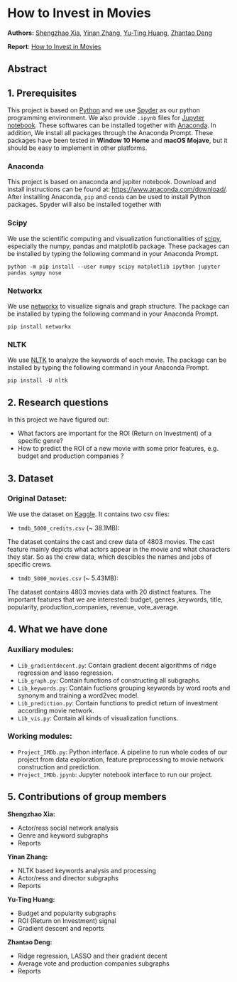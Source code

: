 # How to Invest in Movies
**Authors:** [Shengzhao Xia](https://github.com/SXiaZr), [Yinan Zhang](https://github.com/yinanzhangepfl), [Yu-Ting Huang](https://github.com/yuyuvalerie), [Zhantao Deng](https://github.com/GentleDell) 

**Report**: [How to Invest in Movies]()

## Abstract


## 1. Prerequisites
This project is based on [Python](https://www.python.org/) and we use [Spyder](https://www.spyder-ide.org/) as our python programming environment. We also provide `.ipynb` files for [Jupyter notebook](https://jupyter.org/). These softwares can be installed together with [Anaconda](https://www.anaconda.com/). In addition, We install all packages through the Anaconda Prompt. These packages have been tested in **Window 10 Home** and **macOS Mojave**, but it should be easy to implement in other platforms. 

### Anaconda
This project is based on anaconda and jupiter notebook. Download and install instructions can be found at: https://www.anaconda.com/download/. After installing Anaconda, `pip` and `conda` can be used to install Python packages. Spyder will also be installed together with 

### Scipy
We use the scientific computing and visualization functionalities of [scipy](https://www.scipy.org/install.html), especially the numpy, pandas and matplotlib package. These packages can be installed by typing the following command in your Anaconda Prompt.
```
python -m pip install --user numpy scipy matplotlib ipython jupyter pandas sympy nose
```

### Networkx
We use [networkx](http://networkx.github.io) to visualize signals and graph structure. The package can be installed by typing the following command in your Anaconda Prompt.
```
pip install networkx
```

### NLTK
We use [NLTK](https://www.nltk.org/) to analyze the keywords of each movie. The package can be installed by typing the following command in your Anaconda Prompt.
```
pip install -U nltk
```

## 2. Research questions
In this project we have figured out:
- What factors are important for the ROI (Return on Investment) of a specific genre?
- How to predict the ROI of a new movie with some prior features, e.g. budget and production companies ?

## 3. Dataset
### Original Dataset:
We use the dataset on [Kaggle](https://www.kaggle.com/tmdb/tmdb-movie-metadata). It contains two csv files: 
- `tmdb_5000_credits.csv` (~ 38.1MB): 

The dataset contains the cast and crew data of 4803 movies. The cast feature mainly depicts what actors appear in the movie and what characters they star. So as the crew data, which descibles the names and jobs of specific crews. 
- `tmdb_5000_movies.csv` (~ 5.43MB): 

The dataset contains 4803 movies data with 20 distinct features. The important features that we are interested: budget, genres ,keywords, title, popularity, production_companies, revenue, vote_average.



## 4. What we have done
### Auxiliary modules:
- `Lib_gradientdecent.py`: Contain gradient decent algorithms of ridge regression and lasso regression.
- `Lib_graph.py`: Contain functions of constructing all subgraphs.
- `Lib_keywords.py`: Contain fuctions grouping keywords by word roots and synonym and training a word2vec model.
- `Lib_prediction.py`: Contain functions to predict return of investment according movie network.
- `Lib_vis.py`: Contain all kinds of visualization functions. 

### Working modules:
- `Project_IMDb.py`: Python interface. A pipeline to run whole codes of our project from data exploration, feature preprocessing to movie network construction and prediction.  
- `Project_IMDb.jpynb`: Jupyter notebook interface to run our project.


## 5. Contributions of group members
**Shengzhao Xia:**
- Actor/ress social network analysis
- Genre and keyword subgraphs
- Reports

**Yinan Zhang:**
- NLTK based keywords analysis and processing 
- Actor/ress and director subgraphs
- Reports

**Yu-Ting Huang:**
- Budget and popularity subgraphs
- ROI (Return on Investment) signal
- Gradient descent and reports

**Zhantao Deng:**
- Ridge regression, LASSO and their gradient decent
- Average vote and production companies subgraphs
- Reports
